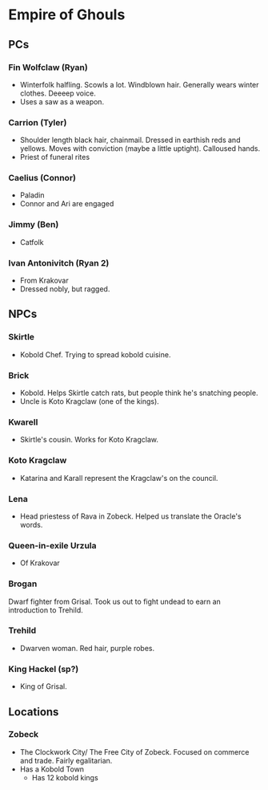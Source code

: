 # Empire of Ghouls

## PCs

### Fin Wolfclaw (Ryan)

- Winterfolk halfling. Scowls a lot. Windblown hair. Generally wears winter clothes. Deeeep voice.
- Uses a saw as a weapon.

### Carrion (Tyler)

- Shoulder length black hair, chainmail. Dressed in earthish reds and yellows. Moves with conviction (maybe a little uptight). Calloused hands.
- Priest of funeral rites

### Caelius (Connor)

- Paladin
- Connor and Ari are engaged

### Jimmy (Ben)

- Catfolk

### Ivan Antonivitch (Ryan 2)

- From Krakovar
- Dressed nobly, but ragged.

## NPCs

### Skirtle

- Kobold Chef. Trying to spread kobold cuisine.

### Brick

- Kobold. Helps Skirtle catch rats, but people think he's snatching people.
- Uncle is Koto Kragclaw (one of the kings).

### Kwarell

- Skirtle's cousin. Works for Koto Kragclaw.

### Koto Kragclaw

- Katarina and Karall represent the Kragclaw's on the council.

### Lena

- Head priestess of Rava in Zobeck. Helped us translate the Oracle's words.

### Queen-in-exile Urzula

- Of Krakovar

### Brogan

Dwarf fighter from Grisal. Took us out to fight undead to earn an introduction to Trehild.

### Trehild

- Dwarven woman. Red hair, purple robes.

### King Hackel (sp?)

- King of Grisal.

## Locations

### Zobeck

- The Clockwork City/ The Free City of Zobeck. Focused on commerce and trade. Fairly egalitarian.
- Has a Kobold Town
	- Has 12 kobold kings
